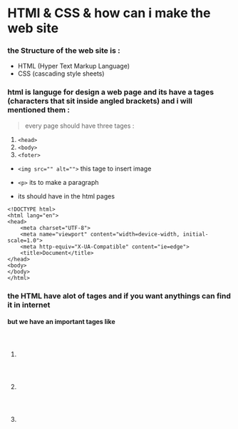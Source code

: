 # HTMl & CSS & how can i make the web site 

### the Structure of the web site is :
- HTML (Hyper Text Markup Language)
- CSS (cascading style sheets)

### html is languge for design a web page and its have a tages (characters that sit inside angled brackets) and i will mentioned them :
 > every page should have three tages : 
 1. `<head>`
 2. `<body>`
 3. `<foter> `

- `<img src="" alt="">` this tage to insert image 

- `<p>` its to make a paragraph
- its should have in the html pages  
```
<!DOCTYPE html>
<html lang="en">
<head>
    <meta charset="UTF-8">
    <meta name="viewport" content="width=device-width, initial-scale=1.0">
    <meta http-equiv="X-UA-Compatible" content="ie=edge">
    <title>Document</title>
</head>
<body>
</body>
</html>
```
### the HTML have alot of tages and if you want anythings can find it in internet 
####  but we have an important tages like 
1. <header>
2. <main>
3. <foter>



